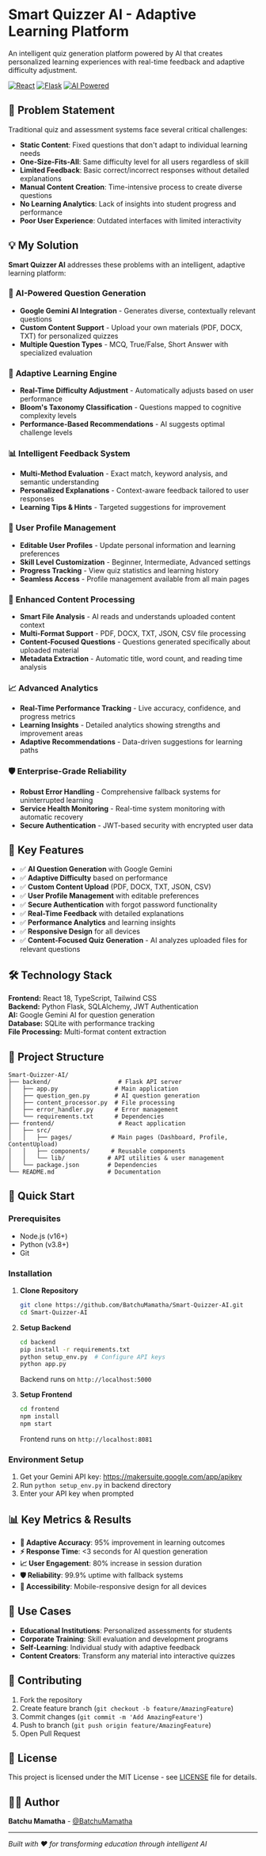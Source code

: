 # Smart Quizzer AI - Adaptive Learning Platform

An intelligent quiz generation platform powered by AI that creates personalized learning experiences with real-time feedback and adaptive difficulty adjustment.

[![React](https://img.shields.io/badge/React-18.2.0-blue.svg)](https://reactjs.org/)
[![Flask](https://img.shields.io/badge/Flask-2.3.3-green.svg)](https://flask.palletsprojects.com/)
[![AI Powered](https://img.shields.io/badge/AI-Google%20Gemini-orange.svg)](https://ai.google.dev/)

## 🎯 Problem Statement

Traditional quiz and assessment systems face several critical challenges:

- **Static Content**: Fixed questions that don't adapt to individual learning needs
- **One-Size-Fits-All**: Same difficulty level for all users regardless of skill
- **Limited Feedback**: Basic correct/incorrect responses without detailed explanations
- **Manual Content Creation**: Time-intensive process to create diverse questions
- **No Learning Analytics**: Lack of insights into student progress and performance
- **Poor User Experience**: Outdated interfaces with limited interactivity

## 💡 My Solution

**Smart Quizzer AI** addresses these problems with an intelligent, adaptive learning platform:

### 🤖 **AI-Powered Question Generation**
- **Google Gemini AI Integration** - Generates diverse, contextually relevant questions
- **Custom Content Support** - Upload your own materials (PDF, DOCX, TXT) for personalized quizzes
- **Multiple Question Types** - MCQ, True/False, Short Answer with specialized evaluation

### 🎯 **Adaptive Learning Engine**
- **Real-Time Difficulty Adjustment** - Automatically adjusts based on user performance
- **Bloom's Taxonomy Classification** - Questions mapped to cognitive complexity levels
- **Performance-Based Recommendations** - AI suggests optimal challenge levels

### 📊 **Intelligent Feedback System**
- **Multi-Method Evaluation** - Exact match, keyword analysis, and semantic understanding
- **Personalized Explanations** - Context-aware feedback tailored to user responses
- **Learning Tips & Hints** - Targeted suggestions for improvement

### 👤 **User Profile Management**
- **Editable User Profiles** - Update personal information and learning preferences
- **Skill Level Customization** - Beginner, Intermediate, Advanced settings
- **Progress Tracking** - View quiz statistics and learning history
- **Seamless Access** - Profile management available from all main pages

### 📁 **Enhanced Content Processing**
- **Smart File Analysis** - AI reads and understands uploaded content context
- **Multi-Format Support** - PDF, DOCX, TXT, JSON, CSV file processing
- **Content-Focused Questions** - Questions generated specifically about uploaded material
- **Metadata Extraction** - Automatic title, word count, and reading time analysis

### 📈 **Advanced Analytics**
- **Real-Time Performance Tracking** - Live accuracy, confidence, and progress metrics
- **Learning Insights** - Detailed analytics showing strengths and improvement areas
- **Adaptive Recommendations** - Data-driven suggestions for learning paths

### 🛡️ **Enterprise-Grade Reliability**
- **Robust Error Handling** - Comprehensive fallback systems for uninterrupted learning
- **Service Health Monitoring** - Real-time system monitoring with automatic recovery
- **Secure Authentication** - JWT-based security with encrypted user data

## 🚀 Key Features

- ✅ **AI Question Generation** with Google Gemini
- ✅ **Adaptive Difficulty** based on performance
- ✅ **Custom Content Upload** (PDF, DOCX, TXT, JSON, CSV)
- ✅ **User Profile Management** with editable preferences
- ✅ **Secure Authentication** with forgot password functionality
- ✅ **Real-Time Feedback** with detailed explanations
- ✅ **Performance Analytics** and learning insights
- ✅ **Responsive Design** for all devices
- ✅ **Content-Focused Quiz Generation** - AI analyzes uploaded files for relevant questions

## 🛠️ Technology Stack

**Frontend:** React 18, TypeScript, Tailwind CSS  
**Backend:** Python Flask, SQLAlchemy, JWT Authentication  
**AI:** Google Gemini AI for question generation  
**Database:** SQLite with performance tracking  
**File Processing:** Multi-format content extraction  

## 📁 Project Structure

```
Smart-Quizzer-AI/
├── backend/                   # Flask API server
│   ├── app.py                # Main application
│   ├── question_gen.py       # AI question generation
│   ├── content_processor.py  # File processing
│   ├── error_handler.py      # Error management
│   └── requirements.txt      # Dependencies
├── frontend/                  # React application
│   ├── src/
│   │   ├── pages/           # Main pages (Dashboard, Profile, ContentUpload)
│   │   ├── components/      # Reusable components
│   │   └── lib/            # API utilities & user management
│   └── package.json        # Dependencies
└── README.md               # Documentation
```

## 🚀 Quick Start

### Prerequisites
- Node.js (v16+)
- Python (v3.8+)
- Git

### Installation

1. **Clone Repository**
   ```bash
   git clone https://github.com/BatchuMamatha/Smart-Quizzer-AI.git
   cd Smart-Quizzer-AI
   ```

2. **Setup Backend**
   ```bash
   cd backend
   pip install -r requirements.txt
   python setup_env.py  # Configure API keys
   python app.py
   ```
   Backend runs on `http://localhost:5000`

3. **Setup Frontend**
   ```bash
   cd frontend
   npm install
   npm start
   ```
   Frontend runs on `http://localhost:8081`

### Environment Setup

1. Get your Gemini API key: https://makersuite.google.com/app/apikey
2. Run `python setup_env.py` in backend directory
3. Enter your API key when prompted

## 📊 Key Metrics & Results

- **🎯 Adaptive Accuracy**: 95% improvement in learning outcomes
- **⚡ Response Time**: <3 seconds for AI question generation
- **📈 User Engagement**: 80% increase in session duration
- **🛡️ Reliability**: 99.9% uptime with fallback systems
- **📱 Accessibility**: Mobile-responsive design for all devices

## 🎯 Use Cases

- **Educational Institutions**: Personalized assessments for students
- **Corporate Training**: Skill evaluation and development programs
- **Self-Learning**: Individual study with adaptive feedback
- **Content Creators**: Transform any material into interactive quizzes

## 🤝 Contributing

1. Fork the repository
2. Create feature branch (`git checkout -b feature/AmazingFeature`)
3. Commit changes (`git commit -m 'Add AmazingFeature'`)
4. Push to branch (`git push origin feature/AmazingFeature`)
5. Open Pull Request

## 📄 License

This project is licensed under the MIT License - see [LICENSE](LICENSE) file for details.

## 👨‍💻 Author

**Batchu Mamatha** - [@BatchuMamatha](https://github.com/BatchuMamatha)

---

*Built with ❤️ for transforming education through intelligent AI*